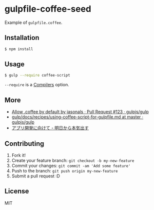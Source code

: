 # gulpfile-coffee-seed

Example of `gulpfile.coffee`.

## Installation

``` sh
$ npm install
```

## Usage

``` sh
$ gulp --require coffee-script
```

``--require`` is a [Compilers](https://github.com/gulpjs/gulp#compilers "Compilers") option.

## More

* [Allow .coffee by default by jasonals · Pull Request #123 · gulpjs/gulp](https://github.com/gulpjs/gulp/pull/123 "Allow .coffee by default by jasonals · Pull Request #123 · gulpjs/gulp")
* [gulp/docs/recipes/using-coffee-script-for-gulpfile.md at master · gulpjs/gulp](https://github.com/gulpjs/gulp/blob/master/docs/recipes/using-coffee-script-for-gulpfile.md "gulp/docs/recipes/using-coffee-script-for-gulpfile.md at master · gulpjs/gulp")
* [アプリ開発に向けて - 明日から本気出す](http://mofumofumononofu.hatenablog.jp/entry/2014/01/10/151316 "アプリ開発に向けて - 明日から本気出す")

## Contributing

1. Fork it!
2. Create your feature branch: `git checkout -b my-new-feature`
3. Commit your changes: `git commit -am 'Add some feature'`
4. Push to the branch: `git push origin my-new-feature`
5. Submit a pull request :D

## License

MIT